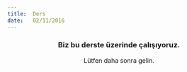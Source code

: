 ```yaml
---
title:  Ders
date:   02/11/2016
---
```


### <center>Biz bu derste üzerinde çalışıyoruz.</center>
<center>Lütfen daha sonra gelin.</center>